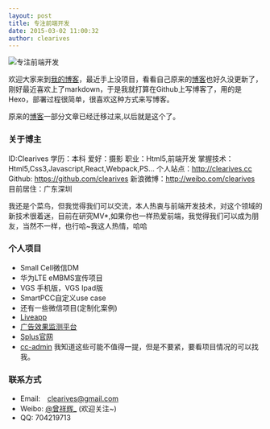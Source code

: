 ```yaml
---
layout: post
title: 专注前端开发
date: 2015-03-02 11:00:32
author: clearives
---
```


![专注前端开发](http://7othoq.com1.z0.glb.clouddn.com/web.jpg "专注前端开发")

欢迎大家来到[我的博客](http://clearives.cc/)，最近手上没项目，看看自己原来的[博客](http://www.2ives.com/)也好久没更新了，刚好最近喜欢上了markdown，于是我就打算在Github上写博客了，用的是Hexo，部署过程很简单，很喜欢这种方式来写博客。


<!--more-->
原来的[博客](http://www.2ives.com/)一部分文章已经迁移过来,以后就是这个了。
### 关于博主

ID:Clearives
学历：本科
爱好：摄影
职业：Html5,前端开发
掌握技术：Html5,Css3,Javascript,React,Webpack,PS...
个人站点：http://clearives.cc
Github: https://github.com/clearives
新浪微博：http://weibo.com/clearives
目前居住：广东深圳

我还是个菜鸟，但我觉得我们可以交流，本人热衷与前端开发技术，对这个领域的新技术很着迷，目前在研究MV*,如果你也一样热爱前端，我觉得我们可以成为朋友，当然不一样，也行哈~我这人热情，哈哈

### 个人项目

<!--* [环球海淘商城](http://test.haitaotmall.com/)  (很遗憾这个项目快要上线了，就GG了~)-->
* Small Cell微信DM
* 华为LTE eMBMS宣传项目
* VGS 手机版，VGS Ipad版
* SmartPCC自定义use case
* 还有一些微信项目(定制化案例)
* [Liveapp](http://liveapp.cn/)
* [广告效果监测平台](http://t2.dataeye.com/pages/index.jsp?token=41a2e70b7a827b9bc2c4123b3adf3a752d40083fd8cc926bf0e26580b8ea471d)
* [Splus官网](http://splus.cn/)
* [cc-admin](http://clearives.cc/project/cc-admin/index.html?mock#/dashboard)
我知道这些可能不值得一提，但是不要紧，要看项目情况的可以找我。



### 联系方式

- Email:　<a href="mailto:clearives@gmail.com">clearives@gmail.com</a>
- Weibo: [@曾祥辉_](http://weibo.com/clearives)  (欢迎关注~)
- QQ: 704219713
